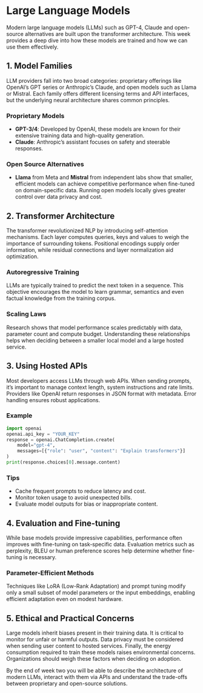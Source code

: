 # Large Language Models

Modern large language models (LLMs) such as GPT-4, Claude and open-source alternatives are built upon the transformer architecture. This week provides a deep dive into how these models are trained and how we can use them effectively.

## 1. Model Families
LLM providers fall into two broad categories: proprietary offerings like OpenAI’s GPT series or Anthropic’s Claude, and open models such as Llama or Mistral. Each family offers different licensing terms and API interfaces, but the underlying neural architecture shares common principles.

### Proprietary Models
- **GPT-3/4**: Developed by OpenAI, these models are known for their extensive training data and high-quality generation.
- **Claude**: Anthropic’s assistant focuses on safety and steerable responses.

### Open Source Alternatives
- **Llama** from Meta and **Mistral** from independent labs show that smaller, efficient models can achieve competitive performance when fine-tuned on domain-specific data. Running open models locally gives greater control over data privacy and cost.

## 2. Transformer Architecture
The transformer revolutionized NLP by introducing self-attention mechanisms. Each layer computes queries, keys and values to weigh the importance of surrounding tokens. Positional encodings supply order information, while residual connections and layer normalization aid optimization.

### Autoregressive Training
LLMs are typically trained to predict the next token in a sequence. This objective encourages the model to learn grammar, semantics and even factual knowledge from the training corpus.

### Scaling Laws
Research shows that model performance scales predictably with data, parameter count and compute budget. Understanding these relationships helps when deciding between a smaller local model and a large hosted service.

## 3. Using Hosted APIs
Most developers access LLMs through web APIs. When sending prompts, it’s important to manage context length, system instructions and rate limits. Providers like OpenAI return responses in JSON format with metadata. Error handling ensures robust applications.

### Example
```python
import openai
openai.api_key = "YOUR_KEY"
response = openai.ChatCompletion.create(
    model="gpt-4",
    messages=[{"role": "user", "content": "Explain transformers"}]
)
print(response.choices[0].message.content)
```

### Tips
- Cache frequent prompts to reduce latency and cost.
- Monitor token usage to avoid unexpected bills.
- Evaluate model outputs for bias or inappropriate content.

## 4. Evaluation and Fine-tuning
While base models provide impressive capabilities, performance often improves with fine-tuning on task-specific data. Evaluation metrics such as perplexity, BLEU or human preference scores help determine whether fine-tuning is necessary.

### Parameter-Efficient Methods
Techniques like LoRA (Low-Rank Adaptation) and prompt tuning modify only a small subset of model parameters or the input embeddings, enabling efficient adaptation even on modest hardware.

## 5. Ethical and Practical Concerns
Large models inherit biases present in their training data. It is critical to monitor for unfair or harmful outputs. Data privacy must be considered when sending user content to hosted services. Finally, the energy consumption required to train these models raises environmental concerns. Organizations should weigh these factors when deciding on adoption.

By the end of week two you will be able to describe the architecture of modern LLMs, interact with them via APIs and understand the trade-offs between proprietary and open-source solutions.
